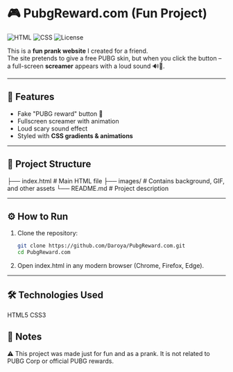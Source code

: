 # 🎮 PubgReward.com (Fun Project)

![HTML](https://img.shields.io/badge/HTML-100%25-orange?logo=html5)
![CSS](https://img.shields.io/badge/CSS-styled-blue?logo=css3)
![License](https://img.shields.io/badge/License-MIT-green)

This is a **fun prank website** I created for a friend.  
The site pretends to give a free PUBG skin, but when you click the button – a full-screen **screamer** appears with a loud sound 🔊👻.  

---

## 🚀 Features
- Fake "PUBG reward" button 🎁  
- Fullscreen screamer with animation  
- Loud scary sound effect  
- Styled with **CSS gradients & animations**  

---

## 📂 Project Structure
├── index.html # Main HTML file
├── images/ # Contains background, GIF, and other assets
└── README.md # Project description

---

## ⚙️ How to Run
1. Clone the repository:
   ```bash
   git clone https://github.com/Daroya/PubgReward.com.git
   cd PubgReward.com

2. Open index.html in any modern browser (Chrome, Firefox, Edge).

---

## 🛠 Technologies Used
HTML5
CSS3

## 📌 Notes
⚠️ This project was made just for fun and as a prank.
It is not related to PUBG Corp or official PUBG rewards.
